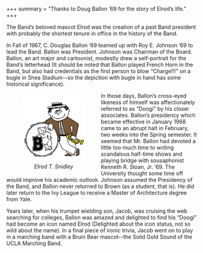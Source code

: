 +++
summary = "Thanks to Doug Ballon ’69 for the story of Elrod’s life."
+++

The Band’s beloved mascot Elrod was the creation of a past Band president with probably the shortest tenure in office in the history of the Band.

In Fall of 1967, C. Douglas Ballon ’69 teamed up with Roy E. Johnson ’69 to lead the Band. Ballon was President. Johnson was Chairman of the Board. Ballon, an art major and cartoonist, modestly drew a self-portrait for the Band’s letterhead (It should be noted that Ballon played French Horn in the Band, but also had credentials as the first person to blow “Charge!!!” on a bugle in Shea Stadium--so the depiction with bugle in hand has some historical significance).

<figure class="my-2 me-3" style="float: left">
    <img alt="Elrod Snidley" src="/assets/images/hd_elrod.png" width=169 height=169>
    <figcaption style="text-align: center; font-style: italic">Elrod T. Snidley</figcaption>
</figure>

In those days, Ballon’s cross-eyed likeness of himself was affectionately referred to as “Doogi” by his closer associates. Ballon’s presidency which became effective in January 1968 came to an abrupt halt in February, two weeks into the Spring semester. It seemed that Mr. Ballon had devoted a little too much time to writing scandalous half-time shows and playing bridge with sousaphonist Kenneth R. Sloan, Jr. ’69. The University thought some time off would improve his academic outlook. Johnson assumed the Presidency of the Band, and Ballon never returned to Brown (as a student, that is). He did later return to the Ivy League to receive a Master of Architecture degree from Yale.

Years later, when his trumpet wielding son, Jacob, was cruising the web searching for colleges, Ballon was amazed and delighted to find his “Doogi” had become an icon named Elrod (Delighted about the icon status, not so wild about the name). In a final piece of ironic trivia, Jacob went on to play in a marching band with a Bruin Bear mascot--the Solid Gold Sound of the UCLA Marching Band.
